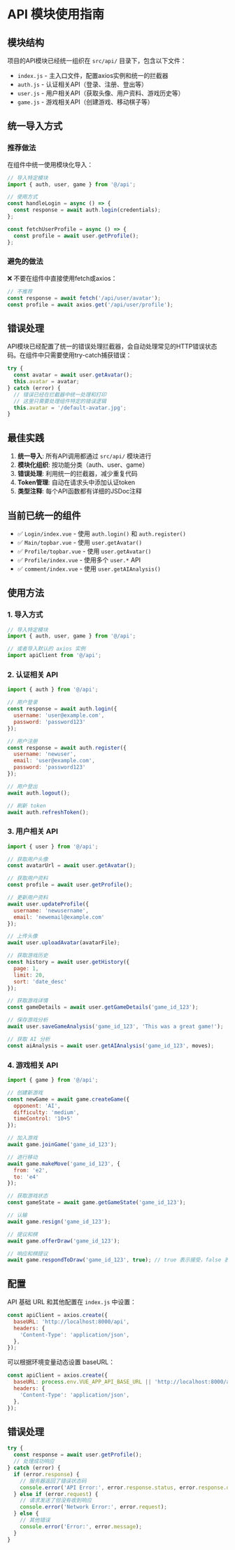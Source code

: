 # API 模块使用指南

## 模块结构

项目的API模块已经统一组织在 `src/api/` 目录下，包含以下文件：

- `index.js` - 主入口文件，配置axios实例和统一的拦截器
- `auth.js` - 认证相关API（登录、注册、登出等）
- `user.js` - 用户相关API（获取头像、用户资料、游戏历史等）
- `game.js` - 游戏相关API（创建游戏、移动棋子等）

## 统一导入方式

### 推荐做法
在组件中统一使用模块化导入：

```javascript
// 导入特定模块
import { auth, user, game } from '@/api';

// 使用方式
const handleLogin = async () => {
  const response = await auth.login(credentials);
};

const fetchUserProfile = async () => {
  const profile = await user.getProfile();
};
```

### 避免的做法
❌ 不要在组件中直接使用fetch或axios：
```javascript
// 不推荐
const response = await fetch('/api/user/avatar');
const profile = await axios.get('/api/user/profile');
```

## 错误处理

API模块已经配置了统一的错误处理拦截器，会自动处理常见的HTTP错误状态码。在组件中只需要使用try-catch捕获错误：

```javascript
try {
  const avatar = await user.getAvatar();
  this.avatar = avatar;
} catch (error) {
  // 错误已经在拦截器中统一处理和打印
  // 这里只需要处理组件特定的错误逻辑
  this.avatar = '/default-avatar.jpg';
}
```

## 最佳实践

1. **统一导入**: 所有API调用都通过 `src/api/` 模块进行
2. **模块化组织**: 按功能分类（auth、user、game）
3. **错误处理**: 利用统一的拦截器，减少重复代码
4. **Token管理**: 自动在请求头中添加认证token
5. **类型注释**: 每个API函数都有详细的JSDoc注释

## 当前已统一的组件

- ✅ `Login/index.vue` - 使用 `auth.login()` 和 `auth.register()`
- ✅ `Main/topbar.vue` - 使用 `user.getAvatar()`
- ✅ `Profile/topbar.vue` - 使用 `user.getAvatar()`
- ✅ `Profile/index.vue` - 使用多个 `user.*` API
- ✅ `comment/index.vue` - 使用 `user.getAIAnalysis()`

## 使用方法

### 1. 导入方式

```javascript
// 导入特定模块
import { auth, user, game } from '@/api';

// 或者导入默认的 axios 实例
import apiClient from '@/api';
```

### 2. 认证相关 API

```javascript
import { auth } from '@/api';

// 用户登录
const response = await auth.login({
  username: 'user@example.com',
  password: 'password123'
});

// 用户注册
const response = await auth.register({
  username: 'newuser',
  email: 'user@example.com',
  password: 'password123'
});

// 用户登出
await auth.logout();

// 刷新 token
await auth.refreshToken();
```

### 3. 用户相关 API

```javascript
import { user } from '@/api';

// 获取用户头像
const avatarUrl = await user.getAvatar();

// 获取用户资料
const profile = await user.getProfile();

// 更新用户资料
await user.updateProfile({
  username: 'newusername',
  email: 'newemail@example.com'
});

// 上传头像
await user.uploadAvatar(avatarFile);

// 获取游戏历史
const history = await user.getHistory({
  page: 1,
  limit: 20,
  sort: 'date_desc'
});

// 获取游戏详情
const gameDetails = await user.getGameDetails('game_id_123');

// 保存游戏分析
await user.saveGameAnalysis('game_id_123', 'This was a great game!');

// 获取 AI 分析
const aiAnalysis = await user.getAIAnalysis('game_id_123', moves);
```

### 4. 游戏相关 API

```javascript
import { game } from '@/api';

// 创建新游戏
const newGame = await game.createGame({
  opponent: 'AI',
  difficulty: 'medium',
  timeControl: '10+5'
});

// 加入游戏
await game.joinGame('game_id_123');

// 进行移动
await game.makeMove('game_id_123', {
  from: 'e2',
  to: 'e4'
});

// 获取游戏状态
const gameState = await game.getGameState('game_id_123');

// 认输
await game.resign('game_id_123');

// 提议和棋
await game.offerDraw('game_id_123');

// 响应和棋提议
await game.respondToDraw('game_id_123', true); // true 表示接受，false 表示拒绝
```

## 配置

API 基础 URL 和其他配置在 `index.js` 中设置：

```javascript
const apiClient = axios.create({
  baseURL: 'http://localhost:8000/api',
  headers: {
    'Content-Type': 'application/json',
  },
});
```

可以根据环境变量动态设置 baseURL：

```javascript
const apiClient = axios.create({
  baseURL: process.env.VUE_APP_API_BASE_URL || 'http://localhost:8000/api',
  headers: {
    'Content-Type': 'application/json',
  },
});
```

## 错误处理

```javascript
try {
  const response = await user.getProfile();
  // 处理成功响应
} catch (error) {
  if (error.response) {
    // 服务器返回了错误状态码
    console.error('API Error:', error.response.status, error.response.data);
  } else if (error.request) {
    // 请求发送了但没有收到响应
    console.error('Network Error:', error.request);
  } else {
    // 其他错误
    console.error('Error:', error.message);
  }
}
```
